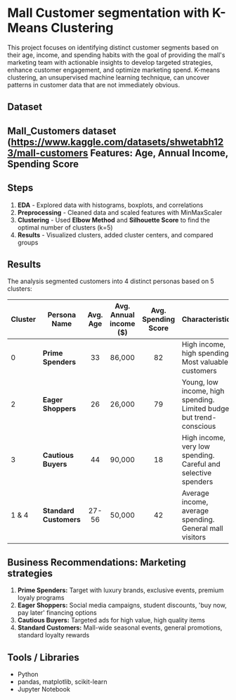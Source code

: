 # Mall Customer segmentation with K-Means Clustering

This project focuses on identifying distinct customer segments based on their age, income, and spending habits with the goal of providing the mall's marketing team with actionable insights to develop targeted strategies, enhance customer engagement, and optimize marketing spend. K-means clustering, an unsupervised machine learning technique, can uncover patterns in customer data that are not immediately obvious.

## Dataset
Mall_Customers dataset (https://www.kaggle.com/datasets/shwetabh123/mall-customers
Features: Age, Annual Income, Spending Score
---
## Steps
1. **EDA** - Explored data with histograms, boxplots, and correlations
2. **Preprocessing** - Cleaned data and scaled features with MinMaxScaler
3. **Clustering** - Used **Elbow Method** and **Silhouette Score** to find the optimal number of clusters (k=5) 
4. **Results**  - Visualized clusters, added cluster centers, and compared groups 
  
## Results
The analysis segmented customers into 4 distinct personas based on 5 clusters:

| Cluster | Persona Name           | Avg. Age | Avg. Annual income ($) | Avg. Spending Score | Characteristics                                                     |
|:--------|------------------------|:--------:|:----------------------:|:-------------------:|:--------------------------------------------------------------------|
|   0     | **Prime Spenders**     |   33     |           86,000       |       82            | High income, high spending. Most valuable customers                 | 
|   2     | **Eager Shoppers**     |   26     |           26,000       |       79            | Young, low income, high spending. Limited budget but trend-conscious|
|   3     | **Cautious Buyers**    |   44     |           90,000       |       18            | High income, very low spending. Careful and selective spenders      |
| 1 & 4   | **Standard Customers** |  27-56   |           50,000       |       42            | Average income, average spending. General mall visitors             |

## Business Recommendations: Marketing strategies
1. **Prime Spenders:** Target with luxury brands, exclusive events, premium loyaly programs
2. **Eager Shoppers:** Social media campaigns, student discounts, 'buy now, pay later' financing options
3. **Cautious Buyers:** Targeted ads for high value, high quality items
4. **Standard Customers:** Mall-wide seasonal events, general promotions, standard loyalty rewards

## Tools / Libraries
- Python 
- pandas, matplotlib, scikit-learn
- Jupyter Notebook
